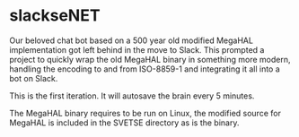# slackseNET

Our beloved chat bot based on a 500 year old modified MegaHAL implementation got left behind in the move to Slack.
This prompted a project to quickly wrap the old MegaHAL binary in something more modern, handling the encoding to and from ISO-8859-1 and integrating it all into a bot on Slack.

This is the first iteration. It will autosave the brain every 5 minutes.

The MegaHAL binary requires to be run on Linux, the modified source for MegaHAL is included in the SVETSE directory as is the binary.


